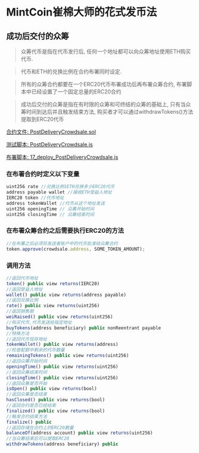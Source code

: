 # MintCoin崔棉大师的花式发币法

## 成功后交付的众筹

> 众筹代币是指在代币发行后, 任何一个地址都可以向众筹地址使用ETH购买代币.

> 代币和ETH的兑换比例在合约布署同时设定.

> 所有的众筹合约都要在一个ERC20代币布署成功后再布署众筹合约, 布署脚本中已经设置了一个固定总量的ERC20合约

> 成功后交付的众筹是指在有时限的众筹和可终结的众筹的基础上, 只有当众筹时间到达后并且触发结束方法, 购买者才可以通过withdrawTokens()方法提取到ERC20代币

[合约文件: PostDeliveryCrowdsale.sol](https://github.com/biaggii/MintCoin/tree/master/contracts/Crowdsale/PostDeliveryCrowdsale.sol)

[测试脚本: PostDeliveryCrowdsale.js](https://github.com/biaggii/MintCoin/tree/master/test/Crowdsale/PostDeliveryCrowdsale.js)

[布署脚本: 17_deploy_PostDeliveryCrowdsale.js](https://github.com/biaggii/MintCoin/tree/master/migrations/17_deploy_PostDeliveryCrowdsale.js)

### 在布署合约时定义以下变量

```javascript
uint256 rate //兑换比例1ETH兑换多少ERC20代币
address payable wallet //接收ETH受益人地址
IERC20 token //代币地址
address tokenWallet //代币从这个地址发送
uint256 openingTime // 众筹开始时间
uint256 closingTime // 众筹结束时间
```

### 在布署众筹合约之后需要执行ERC20的方法

```javascript
//在布署之后必须将发送者账户中的代币批准给众筹合约
token.approve(crowdsale.address, SOME_TOKEN_AMOUNT);
```

### 调用方法

```javascript
//返回代币地址
token() public view returns(IERC20)
//返回受益人地址              
wallet() public view returns(address payable)
//返回兑换比例
rate() public view returns(uint256)
//返回销售额
weiRaised() public view returns(uint256)
//购买代币,代币发送给指定地址          
buyTokens(address beneficiary) public nonReentrant payable
//特殊方法
//返回代币现存地址
tokenWallet() public view returns(address)
//检查配额中剩余的代币数量
remainingTokens() public view returns(uint256)
//返回众筹开始时间
openingTime() public view returns(uint256)
//返回众筹结束时间
closingTime() public view returns(uint256)
//返回众筹是否开始
isOpen() public view returns(bool)
//返回众筹是否结束
hasClosed() public view returns(bool)
//返回合约是否已经结束
finalized() public view returns(bool)
//触发合约结束方法
finalize() public
//返回存储在合约上的ERC20数量
balanceOf(address account) public view returns(uint256)
//当众筹结束后可以提取ERC20
withdrawTokens(address beneficiary) public
```
